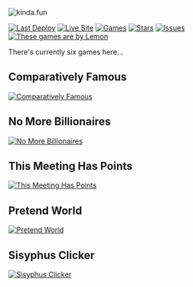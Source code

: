 ![kinda.fun](https://kinda.fun/img/og-wide.png)

[![Last Deploy](https://img.shields.io/github/last-commit/AhoyLemon/kinda.fun/main?label=Last%20Deploy&style=for-the-badge&color=green)](https://github.com/AhoyLemon/kinda.fun/actions)
[![Live Site](https://img.shields.io/badge/Live%20Site-kinda.fun-blue?style=for-the-badge)](https://kinda.fun)
[![Games](https://img.shields.io/badge/Games-6-purple?style=for-the-badge&logo=gamepad2&logoColor=white)](https://kinda.fun)
[![Stars](https://img.shields.io/github/stars/AhoyLemon/kinda.fun?style=for-the-badge)](https://github.com/AhoyLemon/kinda.fun/stargazers)
[![Issues](https://img.shields.io/github/issues/AhoyLemon/kinda.fun?style=for-the-badge)](https://github.com/AhoyLemon/kinda.fun/issues)
[![These games are by Lemon](https://img.shields.io/badge/These%20games%20are%20by-Lemon-E5E828?style=for-the-badge&logo=person&logoColor=313131)](https://ahoylemon.xyz)

There's currently six games here...

## Comparatively Famous

[![Comparatively Famous](https://kinda.fun/img/og-famous.png)](https://kinda.fun/cameo)

## No More Billionaires

[![No More Billionaires](https://kinda.fun/img/og-guillotine.jpg)](https://kinda.fun/guillotine)

## This Meeting Has Points

[![This Meeting Has Points](https://kinda.fun/img/og-meeting.png)](https://kinda.fun/meeting)

## Pretend World

[![Pretend World](https://kinda.fun/img/og-pretend.png)](https://kinda.fun/pretend)

## Sisyphus Clicker

[![Sisyphus Clicker](https://kinda.fun/img/og-sisyphus.png)](https://kinda.fun/sisyphus)
